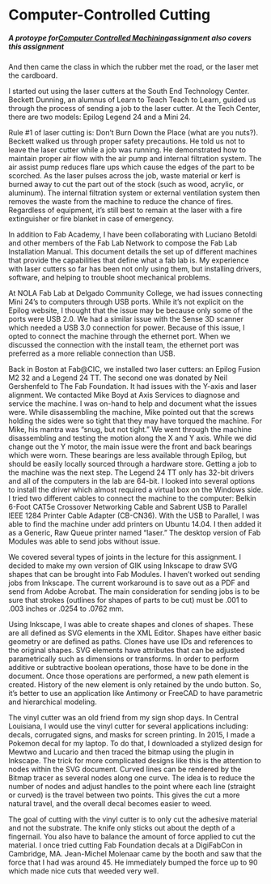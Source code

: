# Computer-Controlled Cutting

##### **A protoype for**[**Computer Controlled Machining**](http://archive.fabacademy.org/archives/2017/fablabwgtn/students/457/index.php/computer-controlled-machining/index.html)**assignment also covers this assignment**

And then came the class in which the rubber met the road, or the laser met the cardboard.

I started out using the laser cutters at the South End Technology Center. Beckett Dunning, an alumnus of Learn to Teach Teach to Learn, guided us through the process of sending a job to the laser cutter. At the Tech Center, there are two models: Epilog Legend 24 and a Mini 24.

Rule \#1 of laser cutting is: Don’t Burn Down the Place \(what are you nuts?\). Beckett walked us through proper safety precautions. He told us not to leave the laser cutter while a job was running. He demonstrated how to maintain proper air flow with the air pump and internal filtration system. The air assist pump reduces flare ups which cause the edges of the part to be scorched. As the laser pulses across the job, waste material or kerf is burned away to cut the part out of the stock \(such as wood, acrylic, or aluminum\). The internal filtration system or external ventilation system then removes the waste from the machine to reduce the chance of fires. Regardless of equipment, it’s still best to remain at the laser with a fire extinguisher or fire blanket in case of emergency.

In addition to Fab Academy, I have been collaborating with Luciano Betoldi and other members of the Fab Lab Network to compose the Fab Lab Installation Manual. This document details the set up of different machines that provide the capabilities that define what a fab lab is. My experience with laser cutters so far has been not only using them, but installing drivers, software, and helping to trouble shoot mechanical problems.

At NOLA Fab Lab at Delgado Community College, we had issues connecting Mini 24’s to computers through USB ports. While it’s not explicit on the Epilog website, I thought that the issue may be because only some of the ports were USB 2.0. We had a similar issue with the Sense 3D scanner which needed a USB 3.0 connection for power. Because of this issue, I opted to connect the machine through the ethernet port. When we discussed the connection with the install team, the ethernet port was preferred as a more reliable connection than USB.

Back in Boston at Fab@CIC, we installed two laser cutters: an Epilog Fusion M2 32 and a Legend 24 TT. The second one was donated by Neil Gershenfeld to The Fab Foundation. It had issues with the Y-axis and laser alignment. We contacted Mike Boyd at Axis Services to diagnose and service the machine. I was on-hand to help and document what the issues were. While disassembling the machine, Mike pointed out that the screws holding the sides were so tight that they may have torqued the machine. For Mike, his mantra was “snug, but not tight.” We went through the machine disassembling and testing the motion along the X and Y axis. While we did change out the Y motor, the main issue were the front and back bearings which were worn. These bearings are less available through Epilog, but should be easily locally sourced through a hardware store. Getting a job to the machine was the next step. The Legend 24 TT only has 32-bit drivers and all of the computers in the lab are 64-bit. I looked into several options to install the driver which almost required a virtual box on the Windows side. I tried two different cables to connect the machine to the computer: Belkin 6-Foot CAT5e Crossover Networking Cable and Sabrent USB to Parallel IEEE 1284 Printer Cable Adapter \(CB-CN36\). With the USB to Parallel, I was able to find the machine under add printers on Ubuntu 14.04. I then added it as a Generic, Raw Queue printer named “laser.” The desktop version of Fab Modules was able to send jobs without issue.

We covered several types of joints in the lecture for this assignment. I decided to make my own version of GIK using Inkscape to draw SVG shapes that can be brought into Fab Modules. I haven’t worked out sending jobs from Inkscape. The current workaround is to save out as a PDF and send from Adobe Acrobat. The main consideration for sending jobs is to be sure that strokes \(outlines for shapes of parts to be cut\) must be .001 to .003 inches or .0254 to .0762 mm.

Using Inkscape, I was able to create shapes and clones of shapes. These are all defined as SVG elements in the XML Editor. Shapes have either basic geometry or are defined as paths. Clones have use IDs and references to the original shapes. SVG elements have attributes that can be adjusted parametrically such as dimensions or transforms. In order to perform additive or subtractive boolean operations, those have to be done in the document. Once those operations are performed, a new path element is created. History of the new element is only retained by the undo button. So, it’s better to use an application like Antimony or FreeCAD to have parametric and hierarchical modeling.

The vinyl cutter was an old friend from my sign shop days. In Central Louisiana, I would use the vinyl cutter for several applications including: decals, corrugated signs, and masks for screen printing. In 2015, I made a Pokemon decal for my laptop. To do that, I downloaded a stylized design for Mewtwo and Lucario and then traced the bitmap using the plugin in Inkscape. The trick for more complicated designs like this is the attention to nodes within the SVG document. Curved lines can be rendered by the Bitmap tracer as several nodes along one curve. The idea is to reduce the number of nodes and adjust handles to the point where each line \(straight or curved\) is the travel between two points. This gives the cut a more natural travel, and the overall decal becomes easier to weed.

The goal of cutting with the vinyl cutter is to only cut the adhesive material and not the substrate. The knife only sticks out about the depth of a fingernail. You also have to balance the amount of force applied to cut the material. I once tried cutting Fab Foundation decals at a DigiFabCon in Cambridge, MA. Jean-Michel Molenaar came by the booth and saw that the force that I had was around 45. He immediately bumped the force up to 90 which made nice cuts that weeded very well.

